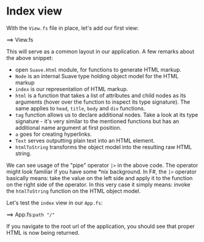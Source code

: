 # Index view

With the `View.fs` file in place, let's add our first view:

==> View.fs

This will serve as a common layout in our application.
A few remarks about the above snippet:

- open `Suave.Html` module, for functions to generate HTML markup.
- `Node` is an internal Suave type holding object model for the HTML markup
- `index` is our representation of HTML markup.
- `html` is a function that takes a list of attributes and child nodes as its arguments (hover over the function to inspect its type signature). The same applies to `head`, `title`, `body` and `div` functions.
- `tag` function allows us to declare additional nodes. Take a look at its type signature - it's very similar to the mentioned functions but has an additional name argument at first position.
- `a` goes for creating hyperlinks.
- `Text` serves outputting plain text into an HTML element.
- `htmlToString` transforms the object model into the resulting raw HTML string.

We can see usage of the "pipe" operator `|>` in the above code. 
The operator might look familiar if you have some *nix background.
In F#, the `|>` operator basically means: take the value on the left side and apply it to the function on the right side of the operator.
In this very case it simply means: invoke the `htmlToString` function on the HTML object model.

Let's test the `index` view in our `App.fs`:

==> App.fs:`path "/"`

If you navigate to the root url of the application, you should see that proper HTML is now being returned.
